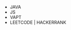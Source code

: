 - JAVA
- JS
- VAPT
- LEETCODE | HACKERRANK 

<!---
TurbanTrap/TurbanTrap is a ✨ special ✨ repository because its `README.md` (this file) appears on your GitHub profile.
You can click the Preview link to take a look at your changes.
--->
